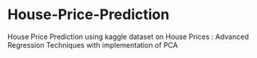 # House-Price-Prediction
House Price Prediction using kaggle dataset on House Prices : Advanced Regression Techniques with implementation of PCA
